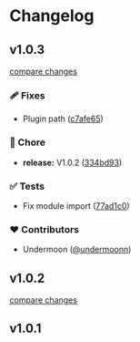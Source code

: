 # Changelog


## v1.0.3

[compare changes](https://github.com/undermoonn/nuxt-inline-script/compare/v1.0.2...v1.0.3)

### 🩹 Fixes

- Plugin path ([c7afe65](https://github.com/undermoonn/nuxt-inline-script/commit/c7afe65))

### 🏡 Chore

- **release:** V1.0.2 ([334bd93](https://github.com/undermoonn/nuxt-inline-script/commit/334bd93))

### ✅ Tests

- Fix module import ([77ad1c0](https://github.com/undermoonn/nuxt-inline-script/commit/77ad1c0))

### ❤️ Contributors

- Undermoon ([@undermoonn](http://github.com/undermoonn))

## v1.0.2

[compare changes](https://github.com/undermoonn/nuxt-inline-script/compare/v1.0.1...v1.0.2)

## v1.0.1

